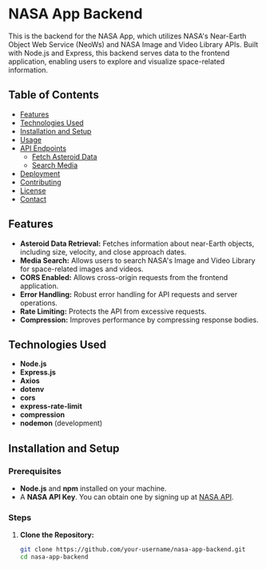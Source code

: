 # NASA App Backend

This is the backend for the NASA App, which utilizes NASA's Near-Earth Object Web Service (NeoWs) and NASA Image and Video Library APIs. Built with Node.js and Express, this backend serves data to the frontend application, enabling users to explore and visualize space-related information.

## Table of Contents

- [Features](#features)
- [Technologies Used](#technologies-used)
- [Installation and Setup](#installation-and-setup)
- [Usage](#usage)
- [API Endpoints](#api-endpoints)
  - [Fetch Asteroid Data](#1-fetch-asteroid-data)
  - [Search Media](#2-search-media)
- [Deployment](#deployment)
- [Contributing](#contributing)
- [License](#license)
- [Contact](#contact)

## Features

- **Asteroid Data Retrieval:** Fetches information about near-Earth objects, including size, velocity, and close approach dates.
- **Media Search:** Allows users to search NASA's Image and Video Library for space-related images and videos.
- **CORS Enabled:** Allows cross-origin requests from the frontend application.
- **Error Handling:** Robust error handling for API requests and server operations.
- **Rate Limiting:** Protects the API from excessive requests.
- **Compression:** Improves performance by compressing response bodies.

## Technologies Used

- **Node.js**
- **Express.js**
- **Axios**
- **dotenv**
- **cors**
- **express-rate-limit**
- **compression**
- **nodemon** (development)

## Installation and Setup

### Prerequisites

- **Node.js** and **npm** installed on your machine.
- A **NASA API Key**. You can obtain one by signing up at [NASA API](https://api.nasa.gov/).

### Steps

1. **Clone the Repository:**

   ```bash
   git clone https://github.com/your-username/nasa-app-backend.git
   cd nasa-app-backend
